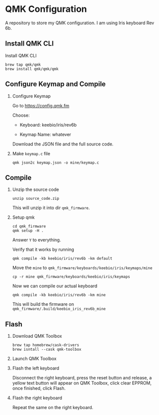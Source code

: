 # QMK Configuration

A repository to store my QMK configuration. I am using Iris keyboard Rev 6b.

## Install QMK CLI

Install QMK CLI

```
brew tap qmk/qmk
brew install qmk/qmk/qmk
```

## Configure Keymap and Compile

1. Configure Keymap

   Go to https://config.qmk.fm

   Choose:
   - Keyboard: keebio/iris/rev6b

   - Keymap Name: whatever

   Download the JSON file and the full source code.

2. Make `keymap.c` file

   ```
   qmk json2c keymap.json -o mine/keymap.c
   ```

## Compile

1. Unzip the source code

   ```
   unzip source_code.zip
   ```

   This will unzip it into dir `qmk_firmware`. 

2. Setup qmk

   ```
   cd qmk_firmware
   qmk setup -H .
   ```

   Answer `Y` to everything.

   Verify that it works by running

   ```
   qmk compile -kb keebio/iris/rev6b -km default
   ```

   Move the `mine` to `qmk_firmware/keyboards/keebio/iris/keymaps/mine`

   ```
   cp -r mine qmk_firmware/keyboards/keebio/iris/keymaps
   ```

   Now we can compile our actual keyboard

   ```
   qmk compile -kb keebio/iris/rev6b -km mine
   ```

   This will build the firmware on `qmk_firmware/.build/keebio_iris_rev6b_mine`

## Flash

1. Download QMK Toolbox

   ```
   brew tap homebrew/cask-drivers
   brew isntall --cask qmk-toolbox
   ```

2. Launch QMK Toolbox

3. Flash the left keyboard

   Disconnect the right keyboard, press the reset button and release, a yellow text button will appear on QMK Toolbox, click clear EPPROM, once finished, click Flash.

4. Flash the right keyboard

   Repeat the same on the right keyboard.
